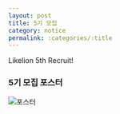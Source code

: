 ```yaml
---
layout: post
title: 5기 모집
category: notice
permalink: :categories/:title
---
```

Likelion 5th Recruit!

### 5기 모집 포스터

![포스터](https://user-images.githubusercontent.com/30469948/99147480-9dee0780-26c4-11eb-9923-b7e08ef33732.png)